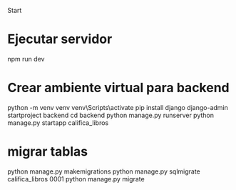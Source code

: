 Start

# Ejecutar servidor

npm run dev

# Crear ambiente virtual para backend

python -m venv venv
venv\Scripts\activate
pip install django
django-admin startproject backend
cd backend
python manage.py runserver
python manage.py startapp califica_libros

# migrar tablas

python manage.py makemigrations
python manage.py sqlmigrate califica_libros 0001
python manage.py migrate
